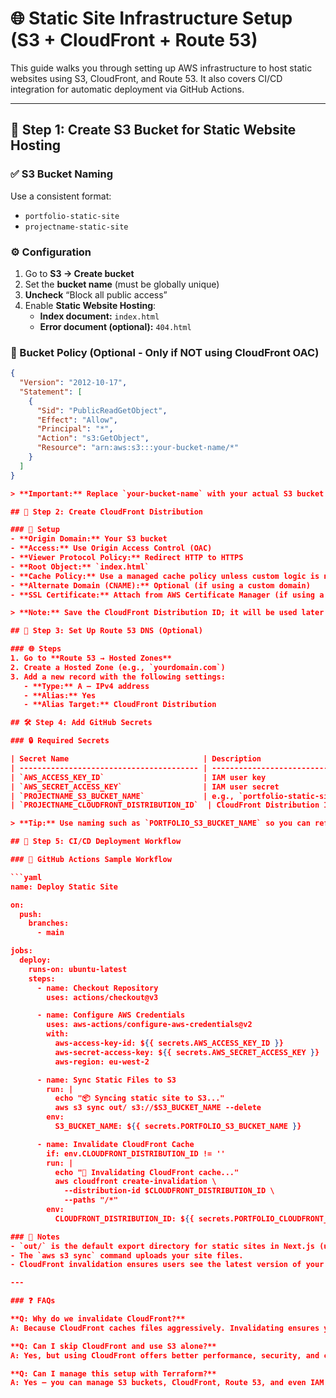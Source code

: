 # 🌐 Static Site Infrastructure Setup (S3 + CloudFront + Route 53)

This guide walks you through setting up AWS infrastructure to host static websites using S3, CloudFront, and Route 53. It also covers CI/CD integration for automatic deployment via GitHub Actions.

---

## 🥇 Step 1: Create S3 Bucket for Static Website Hosting

### ✅ S3 Bucket Naming
Use a consistent format:
- `portfolio-static-site`
- `projectname-static-site`

### ⚙️ Configuration
1. Go to **S3 → Create bucket**
2. Set the **bucket name** (must be globally unique)
3. **Uncheck** “Block all public access”
4. Enable **Static Website Hosting**:
   - **Index document:** `index.html`
   - **Error document (optional):** `404.html`

### 🔐 Bucket Policy (Optional - Only if NOT using CloudFront OAC)
```json
{
  "Version": "2012-10-17",
  "Statement": [
    {
      "Sid": "PublicReadGetObject",
      "Effect": "Allow",
      "Principal": "*",
      "Action": "s3:GetObject",
      "Resource": "arn:aws:s3:::your-bucket-name/*"
    }
  ]
}

> **Important:** Replace `your-bucket-name` with your actual S3 bucket name.

## 🥈 Step 2: Create CloudFront Distribution

### 🔧 Setup
- **Origin Domain:** Your S3 bucket
- **Access:** Use Origin Access Control (OAC)
- **Viewer Protocol Policy:** Redirect HTTP to HTTPS
- **Root Object:** `index.html`
- **Cache Policy:** Use a managed cache policy unless custom logic is needed
- **Alternate Domain (CNAME):** Optional (if using a custom domain)
- **SSL Certificate:** Attach from AWS Certificate Manager (if using a custom domain)

> **Note:** Save the CloudFront Distribution ID; it will be used later in the CI/CD secrets.

## 🥉 Step 3: Set Up Route 53 DNS (Optional)

### 🌐 Steps
1. Go to **Route 53 → Hosted Zones**
2. Create a Hosted Zone (e.g., `yourdomain.com`)
3. Add a new record with the following settings:
   - **Type:** A – IPv4 address
   - **Alias:** Yes
   - **Alias Target:** CloudFront Distribution

## 🛠️ Step 4: Add GitHub Secrets

### 🔒 Required Secrets

| Secret Name                              | Description                       |
| ---------------------------------------- | --------------------------------- |
| `AWS_ACCESS_KEY_ID`                      | IAM user key                      |
| `AWS_SECRET_ACCESS_KEY`                  | IAM user secret                   |
| `PROJECTNAME_S3_BUCKET_NAME`             | e.g., `portfolio-static-site`     |
| `PROJECTNAME_CLOUDFRONT_DISTRIBUTION_ID`  | CloudFront Distribution ID        |

> **Tip:** Use naming such as `PORTFOLIO_S3_BUCKET_NAME` so you can reference it dynamically.

## 🧪 Step 5: CI/CD Deployment Workflow

### 🔁 GitHub Actions Sample Workflow

```yaml
name: Deploy Static Site

on:
  push:
    branches: 
      - main

jobs:
  deploy:
    runs-on: ubuntu-latest
    steps:
      - name: Checkout Repository
        uses: actions/checkout@v3

      - name: Configure AWS Credentials
        uses: aws-actions/configure-aws-credentials@v2
        with:
          aws-access-key-id: ${{ secrets.AWS_ACCESS_KEY_ID }}
          aws-secret-access-key: ${{ secrets.AWS_SECRET_ACCESS_KEY }}
          aws-region: eu-west-2

      - name: Sync Static Files to S3
        run: |
          echo "📦 Syncing static site to S3..."
          aws s3 sync out/ s3://$S3_BUCKET_NAME --delete
        env:
          S3_BUCKET_NAME: ${{ secrets.PORTFOLIO_S3_BUCKET_NAME }}

      - name: Invalidate CloudFront Cache
        if: env.CLOUDFRONT_DISTRIBUTION_ID != ''
        run: |
          echo "🚀 Invalidating CloudFront cache..."
          aws cloudfront create-invalidation \
            --distribution-id $CLOUDFRONT_DISTRIBUTION_ID \
            --paths "/*"
        env:
          CLOUDFRONT_DISTRIBUTION_ID: ${{ secrets.PORTFOLIO_CLOUDFRONT_DISTRIBUTION_ID }}

### 📌 Notes
- `out/` is the default export directory for static sites in Next.js (using `output: export`).
- The `aws s3 sync` command uploads your site files.
- CloudFront invalidation ensures users see the latest version of your site as CloudFront caches files aggressively.

---

### ❓ FAQs

**Q: Why do we invalidate CloudFront?**  
A: Because CloudFront caches files aggressively. Invalidating ensures your users get the latest deployment.

**Q: Can I skip CloudFront and use S3 alone?**  
A: Yes, but using CloudFront offers better performance, security, and custom domain support.

**Q: Can I manage this setup with Terraform?**  
A: Yes — you can manage S3 buckets, CloudFront, Route 53, and even IAM configurations via Terraform to automate the process.


